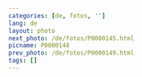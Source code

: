```yaml
---
categories: [de, fotos, '']
lang: de
layout: photo
next_photo: /de/fotos/P0000145.html
picname: P0000148
prev_photo: /de/fotos/P0000149.html
tags: []
---
```

